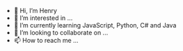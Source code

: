 - 👋 Hi, I’m Henry
- 👀 I’m interested in ...
- 🌱 I’m currently learning JavaScript, Python, C# and Java
- 💞️ I’m looking to collaborate on ...
- 📫 How to reach me ...

<!---
YRNEHENRY/YRNEHENRY is a ✨ special ✨ repository because its `README.md` (this file) appears on your GitHub profile.
You can click the Preview link to take a look at your changes.
--->
